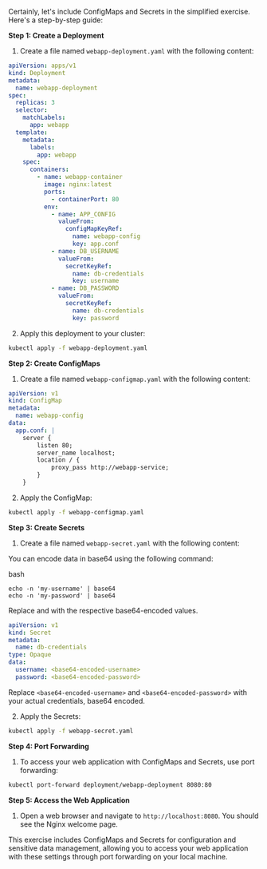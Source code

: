 Certainly, let's include ConfigMaps and Secrets in the simplified exercise. Here's a step-by-step guide:

**Step 1: Create a Deployment**

1. Create a file named `webapp-deployment.yaml` with the following content:

```yaml
apiVersion: apps/v1
kind: Deployment
metadata:
  name: webapp-deployment
spec:
  replicas: 3
  selector:
    matchLabels:
      app: webapp
  template:
    metadata:
      labels:
        app: webapp
    spec:
      containers:
        - name: webapp-container
          image: nginx:latest
          ports:
            - containerPort: 80
          env:
            - name: APP_CONFIG
              valueFrom:
                configMapKeyRef:
                  name: webapp-config
                  key: app.conf
            - name: DB_USERNAME
              valueFrom:
                secretKeyRef:
                  name: db-credentials
                  key: username
            - name: DB_PASSWORD
              valueFrom:
                secretKeyRef:
                  name: db-credentials
                  key: password
```

2. Apply this deployment to your cluster:

```bash
kubectl apply -f webapp-deployment.yaml
```

**Step 2: Create ConfigMaps**

1. Create a file named `webapp-configmap.yaml` with the following content:

```yaml
apiVersion: v1
kind: ConfigMap
metadata:
  name: webapp-config
data:
  app.conf: |
    server {
        listen 80;
        server_name localhost;
        location / {
            proxy_pass http://webapp-service;
        }
    }
```

2. Apply the ConfigMap:

```bash
kubectl apply -f webapp-configmap.yaml
```

**Step 3: Create Secrets**

1. Create a file named `webapp-secret.yaml` with the following content:

You can encode data in base64 using the following command:

bash
```
echo -n 'my-username' | base64
echo -n 'my-password' | base64
```
Replace <base64-encoded-username> and <base64-encoded-password> with the respective base64-encoded values.

```yaml
apiVersion: v1
kind: Secret
metadata:
  name: db-credentials
type: Opaque
data:
  username: <base64-encoded-username>
  password: <base64-encoded-password>
```

Replace `<base64-encoded-username>` and `<base64-encoded-password>` with your actual credentials, base64 encoded.

2. Apply the Secrets:

```bash
kubectl apply -f webapp-secret.yaml
```

**Step 4: Port Forwarding**

1. To access your web application with ConfigMaps and Secrets, use port forwarding:

```bash
kubectl port-forward deployment/webapp-deployment 8080:80
```

**Step 5: Access the Web Application**

1. Open a web browser and navigate to `http://localhost:8080`. You should see the Nginx welcome page.

This exercise includes ConfigMaps and Secrets for configuration and sensitive data management, allowing you to access your web application with these settings through port forwarding on your local machine.
